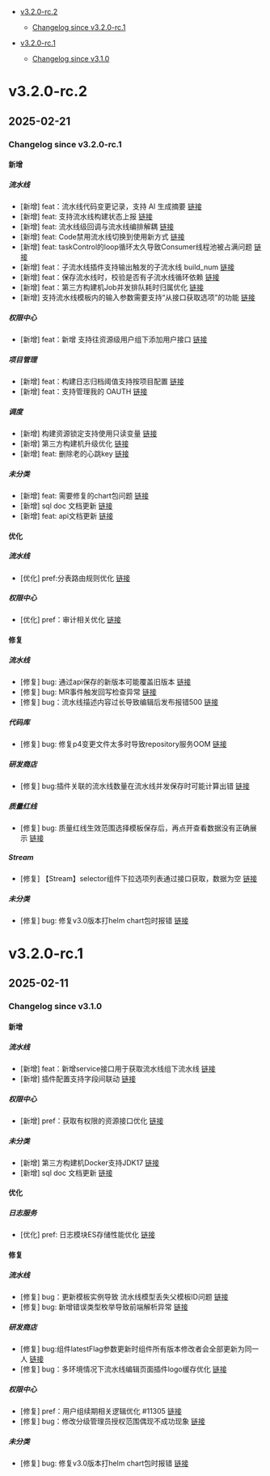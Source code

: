 <!-- BEGIN MUNGE: GENERATED_TOC -->
- [v3.2.0-rc.2](#v320-rc2)
   - [Changelog since v3.2.0-rc.1](#changelog-since-v320-rc1)

- [v3.2.0-rc.1](#v320-rc1)
   - [Changelog since v3.1.0](#changelog-since-v310)

<!-- END MUNGE: GENERATED_TOC -->



<!-- NEW RELEASE NOTES ENTRY -->
# v3.2.0-rc.2
## 2025-02-21
### Changelog since v3.2.0-rc.1
#### 新增

##### 流水线
- [新增] feat：流水线代码变更记录，支持 AI 生成摘要 [链接](http://github.com/TencentBlueKing/bk-ci/issues/11228)
- [新增] feat: 支持流水线构建状态上报 [链接](http://github.com/TencentBlueKing/bk-ci/issues/11413)
- [新增] feat: 流水线级回调与流水线编排解耦 [链接](http://github.com/TencentBlueKing/bk-ci/issues/11283)
- [新增] feat: Code禁用流水线切换到使用新方式 [链接](http://github.com/TencentBlueKing/bk-ci/issues/11420)
- [新增] feat: taskControl的loop循环太久导致Consumer线程池被占满问题 [链接](http://github.com/TencentBlueKing/bk-ci/issues/11352)
- [新增] feat：子流水线插件支持输出触发的子流水线 build_num [链接](http://github.com/TencentBlueKing/bk-ci/issues/11373)
- [新增] feat：保存流水线时，校验是否有子流水线循环依赖 [链接](http://github.com/TencentBlueKing/bk-ci/issues/10479)
- [新增] feat：第三方构建机Job并发排队耗时归属优化 [链接](http://github.com/TencentBlueKing/bk-ci/issues/10745)
- [新增] 支持流水线模板内的输入参数需要支持“从接口获取选项”的功能 [链接](http://github.com/TencentBlueKing/bk-ci/issues/11428)

##### 权限中心
- [新增] feat：新增 支持往资源级用户组下添加用户接口 [链接](http://github.com/TencentBlueKing/bk-ci/issues/11403)

##### 项目管理
- [新增] feat：构建日志归档阈值支持按项目配置 [链接](http://github.com/TencentBlueKing/bk-ci/issues/11437)
- [新增] feat：支持管理我的 OAUTH [链接](http://github.com/TencentBlueKing/bk-ci/issues/10995)

##### 调度
- [新增] 构建资源锁定支持使用只读变量 [链接](http://github.com/TencentBlueKing/bk-ci/issues/11425)
- [新增] 第三方构建机升级优化 [链接](http://github.com/TencentBlueKing/bk-ci/issues/11431)
- [新增] feat: 删除老的心跳key [链接](http://github.com/TencentBlueKing/bk-ci/issues/11430)

##### 未分类
- [新增] feat: 需要修复的chart包问题 [链接](http://github.com/TencentBlueKing/bk-ci/issues/11105)
- [新增] sql doc 文档更新 [链接](http://github.com/TencentBlueKing/bk-ci/issues/9974)
- [新增] feat: api文档更新 [链接](http://github.com/TencentBlueKing/bk-ci/issues/11409)

#### 优化

##### 流水线
- [优化] pref:分表路由规则优化 [链接](http://github.com/TencentBlueKing/bk-ci/issues/11406)

##### 权限中心
- [优化] pref：审计相关优化 [链接](http://github.com/TencentBlueKing/bk-ci/issues/11396)

#### 修复

##### 流水线
- [修复] bug: 通过api保存的新版本可能覆盖旧版本 [链接](http://github.com/TencentBlueKing/bk-ci/issues/11418)
- [修复] bug: MR事件触发回写检查异常 [链接](http://github.com/TencentBlueKing/bk-ci/issues/11456)
- [修复] bug：流水线描述内容过长导致编辑后发布报错500 [链接](http://github.com/TencentBlueKing/bk-ci/issues/11404)

##### 代码库
- [修复] bug: 修复p4变更文件太多时导致repository服务OOM [链接](http://github.com/TencentBlueKing/bk-ci/issues/11457)

##### 研发商店
- [修复] bug:插件关联的流水线数量在流水线并发保存时可能计算出错 [链接](http://github.com/TencentBlueKing/bk-ci/issues/11419)

##### 质量红线
- [修复] bug: 质量红线生效范围选择模板保存后，再点开查看数据没有正确展示 [链接](http://github.com/TencentBlueKing/bk-ci/issues/11470)

##### Stream
- [修复] 【Stream】selector组件下拉选项列表通过接口获取，数据为空 [链接](http://github.com/TencentBlueKing/bk-ci/issues/11375)

##### 未分类
- [修复] bug: 修复v3.0版本打helm chart包时报错 [链接](http://github.com/TencentBlueKing/bk-ci/issues/11391)


# v3.2.0-rc.1
## 2025-02-11
### Changelog since v3.1.0
#### 新增

##### 流水线
- [新增] feat：新增service接口用于获取流水线组下流水线 [链接](http://github.com/TencentBlueKing/bk-ci/issues/11383)
- [新增] 插件配置支持字段间联动 [链接](http://github.com/TencentBlueKing/bk-ci/issues/11251)

##### 权限中心
- [新增] pref：获取有权限的资源接口优化 [链接](http://github.com/TencentBlueKing/bk-ci/issues/11246)

##### 未分类
- [新增] 第三方构建机Docker支持JDK17 [链接](http://github.com/TencentBlueKing/bk-ci/issues/11421)
- [新增] sql doc 文档更新 [链接](http://github.com/TencentBlueKing/bk-ci/issues/9974)

#### 优化

##### 日志服务
- [优化] pref: 日志模块ES存储性能优化 [链接](http://github.com/TencentBlueKing/bk-ci/issues/7091)

#### 修复

##### 流水线
- [修复] bug：更新模板实例导致 流水线模型丢失父模板ID问题 [链接](http://github.com/TencentBlueKing/bk-ci/issues/11309)
- [修复] bug: 新增错误类型枚举导致前端解析异常 [链接](http://github.com/TencentBlueKing/bk-ci/issues/11386)

##### 研发商店
- [修复] bug:组件latestFlag参数更新时组件所有版本修改者会全部更新为同一人 [链接](http://github.com/TencentBlueKing/bk-ci/issues/11400)
- [修复] bug：多环境情况下流水线编辑页面插件logo缓存优化 [链接](http://github.com/TencentBlueKing/bk-ci/issues/11380)

##### 权限中心
- [修复] pref：用户组续期相关逻辑优化 #11305 [链接](http://github.com/TencentBlueKing/bk-ci/issues/11305)
- [修复] bug：修改分级管理员授权范围偶现不成功现象 [链接](http://github.com/TencentBlueKing/bk-ci/issues/11334)

##### 未分类
- [修复] bug: 修复v3.0版本打helm chart包时报错 [链接](http://github.com/TencentBlueKing/bk-ci/issues/11391)

